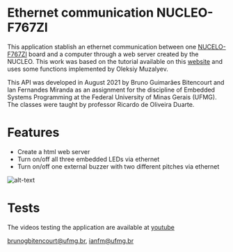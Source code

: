 # Ethernet communication NUCLEO-F767ZI

This application stablish an ethernet communication between one [NUCELO-F767ZI](https://www.st.com/en/evaluation-tools/nucleo-f767zi.html) board and a computer through a web server created by the NUCLEO. This work was based on the tutorial available on this [website](http://ausleuchtung.ch/stm32-nucleo-f767zi-web-server/) and uses some functions implemented by Oleksiy Muzalyev.

This API was developed in August 2021 by Bruno Guimarães Bitencourt and Ian Fernandes Miranda as an assignment for the discipline of Embedded Systems Programming at the Federal University of Minas Gerais (UFMG). The classes were taught by professor Ricardo de Oliveira Duarte.

# Features
* Create a html web server 
* Turn on/off all three embedded LEDs via ethernet
* Turn on/off one external buzzer with two different pitches via ethernet

![alt-text](https://github.com/ianfmir/Ethernet_application_stm32/blob/main/Test_LEDs.gif)

# Tests
The videos testing the application are available at [youtube](https://youtube.com/playlist?list=PL8WsQAWlkRIEzk8TU-czDBvDHBigMxnuq)


[brunogbitencourt@ufmg.br](mailto:brunogbitencourt@ufmg.br), [ianfm@ufmg.br](mailto:ianfm@ufmg.br)
